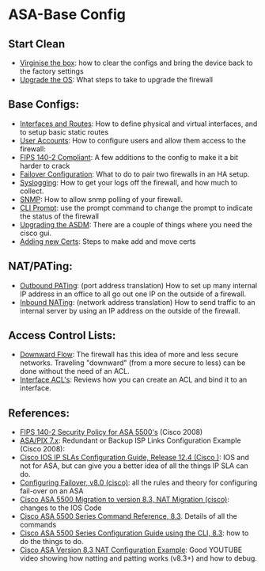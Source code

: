 # ASA-Base Config

## Start Clean
- [Virginise the box](asa-virginise-the-box.md): how to clear the configs and bring the device back to the factory settings
- [Upgrade the OS](asa-upgrade-the-os.md): What steps to take to upgrade the firewall

## Base Configs:
- [Interfaces and Routes](asa8-interfaces-and-routes.md): How to define physical and virtual interfaces, and to setup basic static routes
- [User Accounts](asa8-user-accounts.md): How to configure users and allow them access to the firewall:
- [FIPS 140-2 Compliant](asa8-fips-140-2-compliant.md): A few additions to the config to make it a bit harder to crack
- [Failover Configuration](asa8-failover-configuration.md): What to do to pair two firewalls in an HA setup.
- [Syslogging](asa-syslogging.md): How to get your logs off the firewall, and how much to collect.
- [SNMP](snmp.md): How to allow snmp polling of your firewall. 
- [CLI Prompt](https://itsecworks.com/2010/11/12/cisco-asa-prompt-for-failover/): use the prompt command to change the prompt to indicate the status of the firewall
- [Upgrading the ASDM](asa-upgrading-the-asdm.md): There are a couple of things where you need the cisco gui. 
- [Adding new Certs](asa8-adding-new-certs.md): Steps to make add and move certs

## NAT/PATing:
- [Outbound PATing](asa-outbound-pating.md): (port address translation) How to set up many internal IP address in an office to all go out one IP on the outside of a firewall. 
- [Inbound NATing](asa-inbound-nating.md): (network address translation) How to send traffic to an internal server by using an IP address on the outside of the firewall. 

## Access Control Lists: 
- [Downward Flow](asa-downward-flow.md): The firewall has this idea of more and less secure networks.   Traveling "downward" (from a more secure to less) can be done without the need of an ACL.  
- [Interface ACL's](asa-interface-acls.md):  Reviews how you can create an ACL and bind it to an interface.

## References: 
- [FIPS 140-2 Security Policy for ASA 5500's](http://www.cisco.com/en/US/docs/security/asa/asa70/hw/fips_asa.html) (Cisco 2008)
- [ASA/PIX 7.x](http://www.cisco.com/en/US/products/hw/vpndevc/ps2030/products_configuration_example09186a00806e880b.shtml): Redundant or Backup ISP Links Configuration Example (Cisco 2008):
- [Cisco IOS IP SLAs Configuration Guide, Release 12.4 (Cisco )](http://www.cisco.com/en/US/docs/ios/12_4/ip_sla/configuration/guide/hsla_c.html): IOS and not for ASA, but can give you a better idea of all the things IP SLA can do.
- [Configuring Failover, v8.0 (cisco)](http://www.cisco.com/en/US/docs/security/asa/asa80/configuration/guide/failover.html): all the rules and theory for configuring fail-over on an ASA
- [Cisco ASA 5500 Migration to version 8.3, NAT Migration (cisco)](http://www.cisco.com/en/US/docs/security/asa/asa83/upgrading/migrating.html#wp83968): changes to the IOS Code
- [Cisco ASA 5500 Series Command Reference, 8.3](http://www.cisco.com/en/US/customer/docs/security/asa/asa83/command/reference/cmdref.html).  Details of all the commands
- [Cisco ASA 5500 Series Configuration Guide using the CLI, 8.3](http://www.cisco.com/en/US/docs/security/asa/asa83/configuration/guide/config.html): how to do the things to do.
- [Cisco ASA Version 8.3 NAT Configuration Example](http://www.youtube.com/watch?v=REGJodyLJEU): Good YOUTUBE video showing how natting and patting works (v8.3+) and how to debug.
